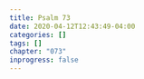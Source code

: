 ```yaml
---
title: Psalm 73
date: 2020-04-12T12:43:49-04:00
categories: []
tags: []
chapter: "073"
inprogress: false
---
```


